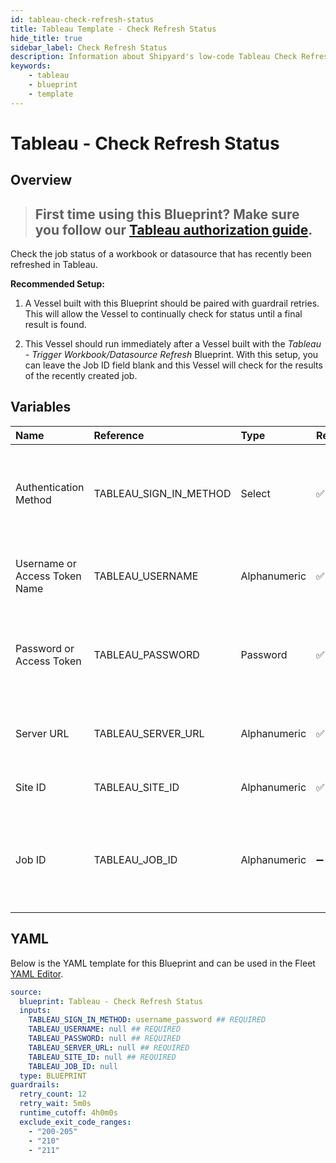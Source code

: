 ```yaml
---
id: tableau-check-refresh-status
title: Tableau Template - Check Refresh Status
hide_title: true
sidebar_label: Check Refresh Status
description: Information about Shipyard's low-code Tableau Check Refresh Status blueprint. Check the job status of a recent workbook or datasource refresh.
keywords:
    - tableau
    - blueprint
    - template
---
```


# Tableau - Check Refresh Status

## Overview

> ## **First time using this Blueprint? Make sure you follow our [Tableau authorization guide](https://www.shipyardapp.com/docs/blueprint-library/tableau/tableau-authorization/)**.

Check the job status of a workbook or datasource that has recently been refreshed in Tableau. 

**Recommended Setup:**

1. A Vessel built with this Blueprint should be paired with guardrail retries. This will allow the Vessel to continually check for status until a final result is found.

2. This Vessel should run immediately after a Vessel built with the _Tableau - Trigger Workbook/Datasource Refresh_ Blueprint. With this setup, you can leave the Job ID field blank and this Vessel will check for the results of the recently created job.


## Variables

| Name                          | Reference              | Type         | Required           | Default             | Options                                                                                | Description                                                                                                                                                  |
|:------------------------------|:-----------------------|:-------------|:-------------------|:--------------------|:---------------------------------------------------------------------------------------|:-------------------------------------------------------------------------------------------------------------------------------------------------------------|
| Authentication Method         | TABLEAU_SIGN_IN_METHOD | Select       | :white_check_mark: | `username_password` | Username & Password: `username_password`<br></br><br></br>Access Token: `access_token` | Determine which authentication method to use when connecting to Tableau.                                                                                     |
| Username or Access Token Name | TABLEAU_USERNAME       | Alphanumeric | :white_check_mark: | -                   | -                                                                                      | Your personal username or the name of the access token that you use to log in with Tableau.                                                                  |
| Password or Access Token      | TABLEAU_PASSWORD       | Password     | :white_check_mark: | -                   | -                                                                                      | The password associated with the provided username OR the access token associated with the provided access token name.                                       |
| Server URL                    | TABLEAU_SERVER_URL     | Alphanumeric | :white_check_mark: | -                   | -                                                                                      | The scheme, subdomain, domain, and top-level domain (TLD) of your Tableau URL.                                                                               |
| Site ID                       | TABLEAU_SITE_ID        | Alphanumeric | :white_check_mark: | -                   | -                                                                                      | Typically found in the URL as /site/YOURSITEID/                                                                                                              |
| Job ID                        | TABLEAU_JOB_ID         | Alphanumeric | :heavy_minus_sign: | -                   | -                                                                                      | The ID of a specific job you check the status of. If left blank, will try to find the job ID from an "Refresh Workbook/Datasource" Vessel that ran upstream. |


## YAML

Below is the YAML template for this Blueprint and can be used in the Fleet [YAML Editor](../../reference/fleets/yaml-editor.md).

```yaml
source:
  blueprint: Tableau - Check Refresh Status
  inputs:
    TABLEAU_SIGN_IN_METHOD: username_password ## REQUIRED
    TABLEAU_USERNAME: null ## REQUIRED
    TABLEAU_PASSWORD: null ## REQUIRED
    TABLEAU_SERVER_URL: null ## REQUIRED
    TABLEAU_SITE_ID: null ## REQUIRED
    TABLEAU_JOB_ID: null 
  type: BLUEPRINT
guardrails:
  retry_count: 12
  retry_wait: 5m0s
  runtime_cutoff: 4h0m0s
  exclude_exit_code_ranges:
    - "200-205"
    - "210"
    - "211"
```
